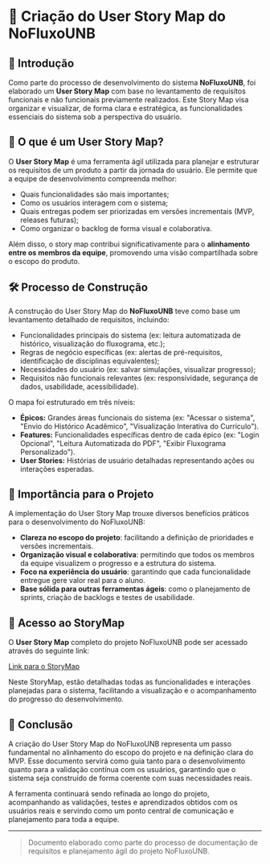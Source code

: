 # 🧭 Criação do User Story Map do NoFluxoUNB

## 📌 Introdução

Como parte do processo de desenvolvimento do sistema **NoFluxoUNB**, foi elaborado um **User Story Map** com base no levantamento de requisitos funcionais e não funcionais previamente realizados. Este Story Map visa organizar e visualizar, de forma clara e estratégica, as funcionalidades essenciais do sistema sob a perspectiva do usuário.

## 🎯 O que é um User Story Map?

O **User Story Map** é uma ferramenta ágil utilizada para planejar e estruturar os requisitos de um produto a partir da jornada do usuário. Ele permite que a equipe de desenvolvimento compreenda melhor:

- Quais funcionalidades são mais importantes;
- Como os usuários interagem com o sistema;
- Quais entregas podem ser priorizadas em versões incrementais (MVP, releases futuras);
- Como organizar o backlog de forma visual e colaborativa.

Além disso, o story map contribui significativamente para o **alinhamento entre os membros da equipe**, promovendo uma visão compartilhada sobre o escopo do produto.

## 🛠️ Processo de Construção

A construção do User Story Map do **NoFluxoUNB** teve como base um levantamento detalhado de requisitos, incluindo:

- Funcionalidades principais do sistema (ex: leitura automatizada de histórico, visualização do fluxograma, etc.);
- Regras de negócio específicas (ex: alertas de pré-requisitos, identificação de disciplinas equivalentes);
- Necessidades do usuário (ex: salvar simulações, visualizar progresso);
- Requisitos não funcionais relevantes (ex: responsividade, segurança de dados, usabilidade, acessibilidade).

O mapa foi estruturado em três níveis:

- **Épicos:** Grandes áreas funcionais do sistema (ex: "Acessar o sistema", "Envio do Histórico Acadêmico", "Visualização Interativa do Currículo").
- **Features:** Funcionalidades específicas dentro de cada épico (ex: "Login Opcional", "Leitura Automatizada do PDF", "Exibir Fluxograma Personalizado").
- **User Stories:** Histórias de usuário detalhadas representando ações ou interações esperadas.

## 🌟 Importância para o Projeto

A implementação do User Story Map trouxe diversos benefícios práticos para o desenvolvimento do NoFluxoUNB:

- **Clareza no escopo do projeto**: facilitando a definição de prioridades e versões incrementais.
- **Organização visual e colaborativa**: permitindo que todos os membros da equipe visualizem o progresso e a estrutura do sistema.
- **Foco na experiência do usuário**: garantindo que cada funcionalidade entregue gere valor real para o aluno.
- **Base sólida para outras ferramentas ágeis**: como o planejamento de sprints, criação de backlogs e testes de usabilidade.

## 🔗 Acesso ao StoryMap

O **User Story Map** completo do projeto NoFluxoUNB pode ser acessado através do seguinte link:

[Link para o StoryMap](https://miro.com/app/board/uXjVIC_JkAY=/)

Neste StoryMap, estão detalhadas todas as funcionalidades e interações planejadas para o sistema, facilitando a visualização e o acompanhamento do progresso do desenvolvimento.

## 📌 Conclusão

A criação do User Story Map do NoFluxoUNB representa um passo fundamental  no alinhamento do escopo do projeto e na definição clara do MVP. Esse documento servirá como guia tanto para o desenvolvimento quanto para a validação contínua com os usuários, garantindo que o sistema seja construído de forma coerente com suas necessidades reais.

A ferramenta continuará sendo refinada ao longo do projeto, acompanhando as validações, testes e aprendizados obtidos com os usuários reais e servindo como um ponto central de comunicação e planejamento para toda a equipe.


---

> Documento elaborado como parte do processo de documentação de requisitos e planejamento ágil do projeto NoFluxoUNB.

